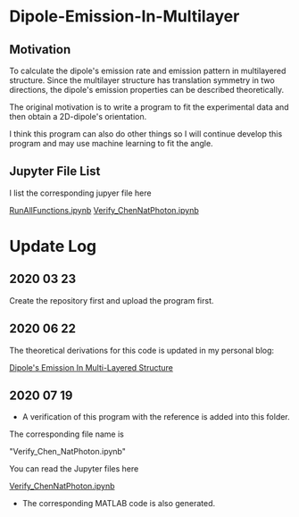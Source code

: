 # Dipole-Emission-In-Multilayer
## Motivation

To calculate the dipole's emission rate and emission pattern in multilayered structure. Since the multilayer structure has translation symmetry in two directions, the dipole's emission properties can be described theoretically. 

The original motivation is to write a program to fit the experimental data and then obtain a 2D-dipole's orientation.

I think this program can also do other things so I will continue develop this program and may use machine learning to fit the angle.

## Jupyter File List
I list the corresponding jupyer file here

[RunAllFunctions.ipynb](https://nbviewer.jupyter.org/github/knifelees3/DipoleEmissionInSymmetricStructure/blob/master/02-Dipole-In-Multilayer/PythonProgram/RunAllFunctions.ipynb)
[Verify_ChenNatPhoton.ipynb](https://nbviewer.jupyter.org/github/knifelees3/DipoleEmissionInSymmetricStructure/blob/master/02-Dipole-In-Multilayer/PythonProgram/Verify_ChenNatPhoton.ipynb)

# Update Log

## 2020 03 23 

Create the repository first and upload the program first.

## 2020 06 22

The theoretical derivations for this code is updated in my personal blog:

[Dipole's Emission In Multi-Layered Structure](https://knifelees3.github.io/2020/06/22/A_En_DipoleInMultiLayerCartesian/#Relations-of-amplitudes-in-different-layers)

## 2020 07 19

* A verification of this program with the reference is added into this folder.

The corresponding file name is 

"Verify_Chen_NatPhoton.ipynb"

You can read the Jupyter files here

[Verify_ChenNatPhoton.ipynb](https://nbviewer.jupyter.org/github/knifelees3/DipoleEmissionInSymmetricStructure/blob/master/02-Dipole-In-Multilayer/PythonProgram/Verify_ChenNatPhoton.ipynb)

* The corresponding MATLAB code is also generated.